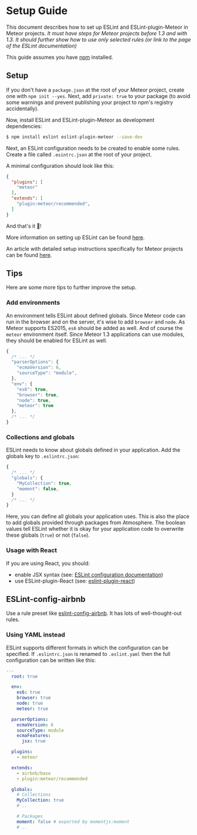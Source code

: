 # Setup Guide

This document describes how to set up ESLint and ESLint-plugin-Meteor in Meteor projects.
*It must have steps for Meteor projects before 1.3 and with 1.3.*
*It should further show how to use only selected rules (or link to the page of the ESLint documentation)*


This guide assumes you have [npm](https://www.npmjs.com/) installed.

## Setup
If you don't have a `package.json` at the root of your Meteor project, create one with `npm init --yes`. Next, add `private: true` to your package (to avoid some warnings and prevent publishing your project to npm's registry accidentally).

Now, install ESLint and ESLint-plugin-Meteor as development dependencies:

```bash
$ npm install eslint eslint-plugin-meteor --save-dev
```

Next, an ESLint configuration needs to be created to enable some rules.
Create a file called `.esintrc.json` at the root of your project.

A minimal configuration should look like this:

```json
{
  "plugins": [
    "meteor"
  ],
  "extends": [
    "plugin:meteor/recommended",
  ]
}
```


And that's it 🎉!


More information on setting up ESLint can be found [here](http://eslint.org/docs/user-guide/configuring).

An article with detailed setup instructions specifically for Meteor projects can be found [here](https://medium.com/@dferber90/linting-meteor-8f229ebc7942).

## Tips

Here are some more tips to further improve the setup.


### Add environments
An environment tells ESLint about defined globals.
Since Meteor code can run in the browser and on the server, it's wise to add `browser` and `node`. As Meteor supports ES2015, `es6` should be added as well. And of course the `meteor` environment itself. Since Meteor 1.3 applications can use modules, they should be enabled for ESLint as well.

```js
{
  /* ... */
  "parserOptions": {
    "ecmaVersion": 6,
    "sourceType": "module",
  },
  "env": {
    "es6": true,
    "browser": true,
    "node": true,
    "meteor": true
  },
  /* ... */
}
```


### Collections and globals
ESLint needs to know about globals defined in your application.
Add the globals key to `.eslintrc.json`:

```js
{
  /* ... */
  "globals": {
    "MyCollection": true,
    "moment": false,
  }
  /* ... */
}
```

Here, you can define all globals your application uses. This is also the place to add globals provided through packages from Atmosphere. The boolean values tell ESLint whether it is okay for your application code to overwrite these globals (`true`) or not (`false`).


### Usage with React
If you are using React, you should:
-  enable JSX syntax (see: [ESLint configuration documentation](http://eslint.org/docs/user-guide/configuring#specifying-parser-options))
- use ESLint-plugin-React (see: [eslint-plugin-react](https://github.com/yannickcr/eslint-plugin-react))


## ESLint-config-airbnb
Use a rule preset like [eslint-config-airbnb](https://www.npmjs.com/package/eslint-config-airbnb).
It has lots of well-thought-out rules.


### Using YAML instead
ESLint supports different formats in which the configuration can be specified.
If `.eslintrc.json` is renamed to `.eslint.yaml` then the full configuration can be written like this:

```yaml
---
  root: true

  env:
    es6: true
    browser: true
    node: true
    meteor: true

  parserOptions:
    ecmaVersion: 6
    sourceType: module
    ecmaFeatures:
      jsx: true

  plugins:
    - meteor

  extends:
    - airbnb/base
    - plugin:meteor/recommended

  globals:
    # Collections
    MyCollection: true
    # ..

    # Packages
    moment: false # exported by momentjs:moment
    # ..
```
